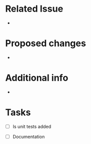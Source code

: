 # Related Issue
- 

# Proposed changes
- 

# Additional info
- 

# Tasks
- [ ] Is unit tests added
- [ ] Documentation

